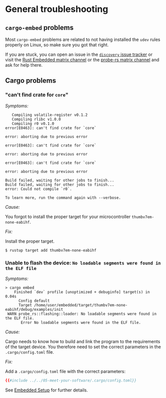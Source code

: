 # General troubleshooting

## `cargo-embed` problems

Most `cargo-embed` problems are related to not having installed the `udev` rules properly on
Linux, so make sure you got that right.

If you are stuck, you can open an issue in the [`discovery` issue tracker] or visit the [Rust
Embedded matrix channel] or the [probe-rs matrix channel] and ask for help there.

[`discovery` issue tracker]: https://github.com/rust-embedded/discovery-mb2/issues
[Rust Embedded matrix channel]: https://matrix.to/#/#rust-embedded:matrix.org
[probe-rs matrix channel]: https://matrix.to/#/#probe-rs:matrix.org

## Cargo problems

### "can't find crate for `core`"

*Symptoms:*

```
   Compiling volatile-register v0.1.2
   Compiling rlibc v1.0.0
   Compiling r0 v0.1.0
error[E0463]: can't find crate for `core`

error: aborting due to previous error

error[E0463]: can't find crate for `core`

error: aborting due to previous error

error[E0463]: can't find crate for `core`

error: aborting due to previous error

Build failed, waiting for other jobs to finish...
Build failed, waiting for other jobs to finish...
error: Could not compile `r0`.

To learn more, run the command again with --verbose.
```

*Cause:*

You forgot to install the proper target for your microcontroller `thumbv7em-none-eabihf`.

*Fix:*

Install the proper target.

``` console
$ rustup target add thumbv7em-none-eabihf
```

### Unable to flash the device: `No loadable segments were found in the ELF file`

*Symptoms:*
```console
> cargo embed
    Finished `dev` profile [unoptimized + debuginfo] target(s) in 0.04s
      Config default
      Target /home/user/embedded/target/thumbv7em-none-eabihf/debug/examples/init
 WARN probe_rs::flashing::loader: No loadable segments were found in the ELF file.
       Error No loadable segments were found in the ELF file.
```

*Cause:*

Cargo needs to know how to build and link the program to the requirements of the target device.
You therefore need to set the correct parameters in the `.cargo/config.toml` file.

*Fix:*

Add a `.cargo/config.toml` file with the correct parameters:
```toml
{{#include ../../05-meet-your-software/.cargo/config.toml}}
```

See [Embedded Setup](../../05-meet-your-software/embedded-setup.md) for further details.
